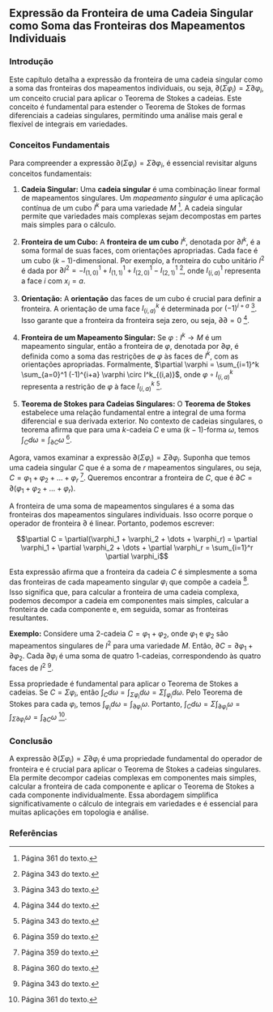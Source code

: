## Expressão da Fronteira de uma Cadeia Singular como Soma das Fronteiras dos Mapeamentos Individuais

### Introdução
Este capítulo detalha a expressão da fronteira de uma cadeia singular como a soma das fronteiras dos mapeamentos individuais, ou seja, $\partial(\Sigma \varphi_i) = \Sigma \partial \varphi_i$, um conceito crucial para aplicar o Teorema de Stokes a cadeias. Este conceito é fundamental para estender o Teorema de Stokes de formas diferenciais a cadeias singulares, permitindo uma análise mais geral e flexível de integrais em variedades.

### Conceitos Fundamentais
Para compreender a expressão $\partial(\Sigma \varphi_i) = \Sigma \partial \varphi_i$, é essencial revisitar alguns conceitos fundamentais:

1.  **Cadeia Singular:** Uma **cadeia singular** é uma combinação linear formal de mapeamentos singulares. Um *mapeamento singular* é uma aplicação contínua de um cubo $I^k$ para uma variedade $M$ [^361].  A cadeia singular permite que variedades mais complexas sejam decompostas em partes mais simples para o cálculo.

2.  **Fronteira de um Cubo:** A **fronteira de um cubo** $I^k$, denotada por $\partial I^k$, é a soma formal de suas faces, com orientações apropriadas. Cada face é um cubo $(k-1)$-dimensional. Por exemplo, a fronteira do cubo unitário $I^2$ é dada por $\partial I^2 = -I^1_{(1,0)} + I^1_{(1,1)} + I^1_{(2,0)} - I^1_{(2,1)}$ [^343], onde $I^1_{(i,a)}$ representa a face $i$ com $x_i = a$.

3.  **Orientação:** A **orientação** das faces de um cubo é crucial para definir a fronteira. A orientação de uma face $I^k_{(i,a)}$ é determinada por $(-1)^{i+a}$ [^343]. Isso garante que a fronteira da fronteira seja zero, ou seja, $\partial \partial = 0$ [^344].

4.  **Fronteira de um Mapeamento Singular:** Se $\varphi: I^k \rightarrow M$ é um mapeamento singular, então a fronteira de $\varphi$, denotada por $\partial \varphi$, é definida como a soma das restrições de $\varphi$ às faces de $I^k$, com as orientações apropriadas. Formalmente, $\partial \varphi = \sum_{i=1}^k \sum_{a=0}^1 (-1)^{i+a} \varphi \circ I^k_{(i,a)}$, onde $\varphi \circ I^k_{(i,a)}$ representa a restrição de $\varphi$ à face $I^k_{(i,a)}$ [^343].

5.  **Teorema de Stokes para Cadeias Singulares:** O **Teorema de Stokes** estabelece uma relação fundamental entre a integral de uma forma diferencial e sua derivada exterior. No contexto de cadeias singulares, o teorema afirma que para uma $k$-cadeia $C$ e uma $(k-1)$-forma $\omega$, temos $\int_C d\omega = \int_{\partial C} \omega$ [^359].

Agora, vamos examinar a expressão $\partial(\Sigma \varphi_i) = \Sigma \partial \varphi_i$. Suponha que temos uma cadeia singular $C$ que é a soma de $r$ mapeamentos singulares, ou seja, $C = \varphi_1 + \varphi_2 + \dots + \varphi_r$ [^359]. Queremos encontrar a fronteira de $C$, que é $\partial C = \partial(\varphi_1 + \varphi_2 + \dots + \varphi_r)$.

A fronteira de uma soma de mapeamentos singulares é a soma das fronteiras dos mapeamentos singulares individuais. Isso ocorre porque o operador de fronteira $\partial$ é linear. Portanto, podemos escrever:

$$\partial C = \partial(\varphi_1 + \varphi_2 + \dots + \varphi_r) = \partial \varphi_1 + \partial \varphi_2 + \dots + \partial \varphi_r = \sum_{i=1}^r \partial \varphi_i$$

Esta expressão afirma que a fronteira da cadeia $C$ é simplesmente a soma das fronteiras de cada mapeamento singular $\varphi_i$ que compõe a cadeia [^360]. Isso significa que, para calcular a fronteira de uma cadeia complexa, podemos decompor a cadeia em componentes mais simples, calcular a fronteira de cada componente e, em seguida, somar as fronteiras resultantes.

**Exemplo:** Considere uma 2-cadeia $C = \varphi_1 + \varphi_2$, onde $\varphi_1$ e $\varphi_2$ são mapeamentos singulares de $I^2$ para uma variedade $M$. Então, $\partial C = \partial \varphi_1 + \partial \varphi_2$. Cada $\partial \varphi_i$ é uma soma de quatro 1-cadeias, correspondendo às quatro faces de $I^2$ [^343].

Essa propriedade é fundamental para aplicar o Teorema de Stokes a cadeias. Se $C = \Sigma \varphi_i$, então $\int_C d\omega = \int_{\Sigma \varphi_i} d\omega = \Sigma \int_{\varphi_i} d\omega$. Pelo Teorema de Stokes para cada $\varphi_i$, temos $\int_{\varphi_i} d\omega = \int_{\partial \varphi_i} \omega$. Portanto, $\int_C d\omega = \Sigma \int_{\partial \varphi_i} \omega = \int_{\Sigma \partial \varphi_i} \omega = \int_{\partial C} \omega$ [^361].

### Conclusão
A expressão $\partial(\Sigma \varphi_i) = \Sigma \partial \varphi_i$ é uma propriedade fundamental do operador de fronteira e é crucial para aplicar o Teorema de Stokes a cadeias singulares. Ela permite decompor cadeias complexas em componentes mais simples, calcular a fronteira de cada componente e aplicar o Teorema de Stokes a cada componente individualmente. Essa abordagem simplifica significativamente o cálculo de integrais em variedades e é essencial para muitas aplicações em topologia e análise.

### Referências
[^343]: Página 343 do texto.
[^344]: Página 344 do texto.
[^359]: Página 359 do texto.
[^360]: Página 360 do texto.
[^361]: Página 361 do texto.
<!-- END -->